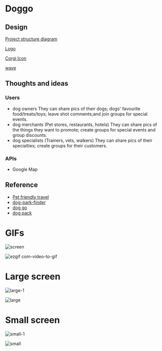 # Doggo

## Design

[Project structure diagram](https://lucid.app/lucidchart/728669ea-2bc9-49ec-a282-6280f7ad5347/edit?viewport_loc=-153%2C-69%2C1280%2C576%2CuP1BopAARZY8&invitationId=inv_c669e6b3-9c41-43ad-a03f-6e95913ac841)

[Logo](https://www.canva.com/design/DAFqJBq2lMM/DdE9nO73E_vZSAwkr4gf1w/edit?utm_content=DAFqJBq2lMM&utm_campaign=designshare&utm_medium=link2&utm_source=sharebutton)

[Corgi Icon](https://codepen.io/JayJay89/pen/aNmoYR)

[wave](https://codepen.io/mburakerman/pen/eRZZEv)

## Thoughts and ideas

### Users

- dog owners
  They can share pics of their dogs; dogs' favourite food/treats/toys; leave shot comments;and join groups for special events.
- dog merchants (Pet stores, restaurants, hotels)
  They can share pics of the things they want to promote; create groups for special events and group discounts.
- dog specialists (Trainers, vets, walkers)
  They can share pics of their specialties; create groups for their customers.

### APIs

- Google Map

## Reference

- [Pet friendly travel](https://petfriendlytravel.com/)
- [dog-park-finder](https://github.com/stufooks/dog-park-finder-backend)
- [dog go](https://github.com/mandafae/Dog-GO)
- [dog pack](https://www.dogpackapp.com/)

# GIFs

![screen](https://github.com/Lenore8963/DoggoWebApp/assets/118407314/4666d350-71c8-4650-97b2-e67501099f33)

![ezgif com-video-to-gif](https://github.com/Lenore8963/DoggoWebApp/assets/118407314/0af9e37f-444c-462c-a107-c7426aab53f6)

# Large screen

![large-1](https://github.com/Lenore8963/DoggoWebApp/assets/118407314/abe8cdb9-adac-469e-91d0-6db7f281f42e)

![large](https://github.com/Lenore8963/DoggoWebApp/assets/118407314/c48f324d-5844-4240-8a56-25b20f7a44a5)

# Small screen

![small-1](https://github.com/Lenore8963/DoggoWebApp/assets/118407314/43feb03c-5fa4-4d09-87ca-e576ebb4b4b3)

![small](https://github.com/Lenore8963/DoggoWebApp/assets/118407314/c3c86b0b-ee82-42c3-b08d-dd20bc695c3c)
